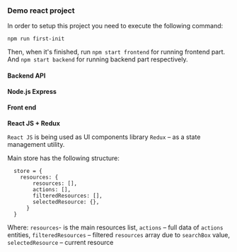 ### Demo react project
In order to setup this project you need to execute the following command:
```
npm run first-init
```
Then, when it's finished, run `npm start frontend` for running frontend part.
And `npm start backend` for running backend part respectively.

#### Backend API
__Node.js Express__
#### Front end
__React JS + Redux__

`React JS` is being used as UI components library
`Redux` – as a state management utility.

Main store has the following structure:
```
  store = {
    resources: {
        resources: [],
        actions: [],
        filteredResources: [],
        selectedResource: {},
      }
  }
```
Where:
`resources`- is the main resources list,
`actions` – full data of `actions` entities,
`filteredResources` – filtered `resources` array due to `searchBox` value,
`selectedResource` – current resource
